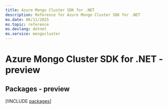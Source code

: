 ```yaml
---
title: Azure Mongo Cluster SDK for .NET
description: Reference for Azure Mongo Cluster SDK for .NET
ms.date: 06/11/2025
ms.topic: reference
ms.devlang: dotnet
ms.service: mongocluster
---
```

# Azure Mongo Cluster SDK for .NET - preview
## Packages - preview
[!INCLUDE [packages](mongo-cluster-index.md)]